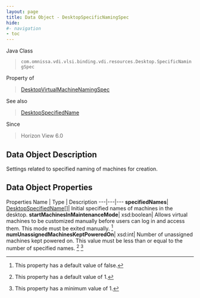 ```yaml
---
layout: page
title: Data Object - DesktopSpecificNamingSpec
hide:
#- navigation
- toc
---
```






Java Class
> `com.omnissa.vdi.vlsi.binding.vdi.resources.Desktop.SpecificNamingSpec`

Property of
> [DesktopVirtualMachineNamingSpec](vdi.resources.Desktop.VirtualMachineNamingSpec.md#field_detail)

See also
> [DesktopSpecifiedName](vdi.resources.Desktop.SpecifiedName.md)

Since
> Horizon View 6.0


## Data Object Description

Settings related to specified naming of machines for creation.

## Data Object Properties
Properties
Name |  Type |  Description
---|---|---
**specifiedNames**| [DesktopSpecifiedName[]](vdi.resources.Desktop.SpecifiedName.md)|  Initial specified names of machines in the desktop.
**startMachinesInMaintenanceMode**|  xsd:boolean|  Allows virtual machines to be customized manually before users can log in and access them. This mode must be exited manually. [^5]
**numUnassignedMachinesKeptPoweredOn**|  xsd:int|  Number of unassigned machines kept powered on. This value must be less than or equal to the number of specified names. [^10] [^8]


 


[^5]: This property has a default value of false.
[^8]: This property has a minimum value of 1.
[^10]: This property has a default value of 1.